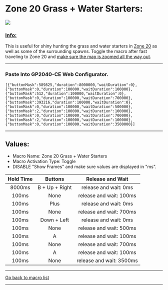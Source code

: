 # Zone 20 Grass + Water Starters:

<img src="/Macro-Images/Zone_20_Grass_Water_Starters.gif" />

### <ins>Info:</ins>
This is useful for shiny hunting the grass and water starters in [Zone 20](https://www.serebii.net/pokearth/lumiosecity/wildzone20.shtml) as well as some of the surrounding spawns. Toggle the macro after fast traveling to Zone 20 and [make sure the map is zoomed all the way out](https://github.com/OngoGablogian/Legends_Z-A_Macros?tab=readme-ov-file#map-zoom-info).

----

### Paste Into GP2040-CE Web Configurator.
```
[{"buttonMask":589825,"duration":8000000,"waitDuration":0},{"buttonMask":0,"duration":100000,"waitDuration":100000},{"buttonMask":512,"duration":100000,"waitDuration":0},{"buttonMask":0,"duration":100000,"waitDuration":700000},{"buttonMask":393216,"duration":100000,"waitDuration":0},{"buttonMask":0,"duration":100000,"waitDuration":500000},{"buttonMask":2,"duration":100000,"waitDuration":100000},{"buttonMask":0,"duration":100000,"waitDuration":700000},{"buttonMask":2,"duration":100000,"waitDuration":100000},{"buttonMask":0,"duration":100000,"waitDuration":3500000}]
```

----

## Values:

* Macro Name: Zone 20 Grass + Water Starters
* Macro Activation Type: Toggle
* DISABLE "Show Frames" and make sure values are displayed in "ms".

| Hold Time | Buttons | Release and Wait |
| :---: | :---: | :---: |
| 8000ms | B + Up + Right | release and wait: 0ms    |
| 100ms  | None           | release and wait: 100ms  |
| 100ms  | Plus           | release and wait: 0ms    |
| 100ms  | None           | release and wait: 700ms  |
| 100ms  | Down + Left    | release and wait: 0ms    |
| 100ms  | None           | release and wait: 500ms  |
| 100ms  | A              | release and wait: 100ms  |
| 100ms  | None           | release and wait: 700ms  |
| 100ms  | A              | release and wait: 100ms  |
| 100ms  | None           | release and wait: 3500ms |

----

[Go back to macro list](https://github.com/OngoGablogian/Legends_Z-A_Macros/tree/main?tab=readme-ov-file#included-macros)

----
